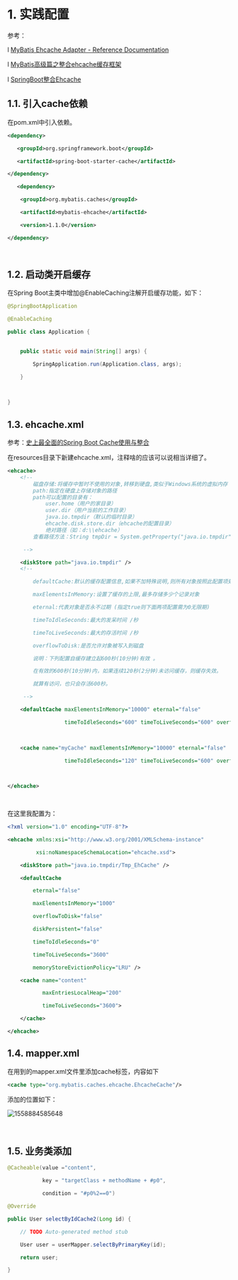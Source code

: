# 1.     实践配置

参考：

l  [MyBatis Ehcache Adapter - Reference Documentation](http://www.mybatis.org/ehcache-cache/)

l  [MyBatis高级篇之整合ehcache缓存框架](https://www.cnblogs.com/zp-uestc/p/8950244.html)

l  [SpringBoot整合Ehcache](https://blog.csdn.net/u014042066/article/details/76861102)

## 1.1.    引入cache依赖

在pom.xml中引入依赖。

```xml
<dependency>

   <groupId>org.springframework.boot</groupId>

   <artifactId>spring-boot-starter-cache</artifactId>

</dependency>

   <dependency>

    <groupId>org.mybatis.caches</groupId>

    <artifactId>mybatis-ehcache</artifactId>

    <version>1.1.0</version>

</dependency>

 
```



## 1.2.    启动类开启缓存

在Spring Boot主类中增加@EnableCaching注解开启缓存功能，如下：

```java
@SpringBootApplication

@EnableCaching

public class Application {

 
    public static void main(String[] args) {

        SpringApplication.run(Application.class, args);

    }

 

}
```



## 1.3.    ehcache.xml

参考：[史上最全面的Spring Boot Cache使用与整合](https://www.cnblogs.com/yueshutong/p/9381540.html#4模板编程)

在resources目录下新建ehcache.xml，注释啥的应该可以说相当详细了。

```xml
<ehcache>
    <!--
        磁盘存储:将缓存中暂时不使用的对象,转移到硬盘,类似于Windows系统的虚拟内存
        path:指定在硬盘上存储对象的路径
        path可以配置的目录有：
            user.home（用户的家目录）
            user.dir（用户当前的工作目录）
            java.io.tmpdir（默认的临时目录）
            ehcache.disk.store.dir（ehcache的配置目录）
            绝对路径（如：d:\\ehcache）
        查看路径方法：String tmpDir = System.getProperty("java.io.tmpdir");

     -->

    <diskStore path="java.io.tmpdir" />
    <!--

​        defaultCache:默认的缓存配置信息,如果不加特殊说明,则所有对象按照此配置项处理

        maxElementsInMemory:设置了缓存的上限,最多存储多少个记录对象

        eternal:代表对象是否永不过期 (指定true则下面两项配置需为0无限期)

        timeToIdleSeconds:最大的发呆时间 /秒

        timeToLiveSeconds:最大的存活时间 /秒

        overflowToDisk:是否允许对象被写入到磁盘

        说明：下列配置自缓存建立起600秒(10分钟)有效 。

        在有效的600秒(10分钟)内，如果连续120秒(2分钟)未访问缓存，则缓存失效。

        就算有访问，也只会存活600秒。

     -->

    <defaultCache maxElementsInMemory="10000" eternal="false"

                  timeToIdleSeconds="600" timeToLiveSeconds="600" overflowToDisk="true" />

 

    <cache name="myCache" maxElementsInMemory="10000" eternal="false"

                  timeToIdleSeconds="120" timeToLiveSeconds="600" overflowToDisk="true" />

 

</ehcache>

 
```

在这里我配置为：

```xml
<?xml version="1.0" encoding="UTF-8"?>

<ehcache xmlns:xsi="http://www.w3.org/2001/XMLSchema-instance"

​         xsi:noNamespaceSchemaLocation="ehcache.xsd">

​    <diskStore path="java.io.tmpdir/Tmp_EhCache" />

​    <defaultCache 

​        eternal="false" 

​        maxElementsInMemory="1000" 

​        overflowToDisk="false" 

​        diskPersistent="false"

​        timeToIdleSeconds="0" 

​        timeToLiveSeconds="3600" 

​        memoryStoreEvictionPolicy="LRU" />

​    <cache name="content"

​           maxEntriesLocalHeap="200"

​           timeToLiveSeconds="3600">

​    </cache>

</ehcache> 
```



## 1.4.    mapper.xml

在用到的mapper.xml文件里添加cache标签，内容如下

```xml
<cache type="org.mybatis.caches.ehcache.EhcacheCache"/>
```

添加的位置如下：

![1558884585648](C:\Users\Administrator\AppData\Roaming\Typora\typora-user-images\1558884585648.png)

​                                                  

## 1.5.    业务类添加

```java
@Cacheable(value ="content",

​           key = "targetClass + methodName + #p0",

​           condition = "#p0%2==0")

@Override

public User selectByIdCache2(Long id) {

​    // TODO Auto-generated method stub

​    User user = userMapper.selectByPrimaryKey(id);

​    return user;

}
```

 

